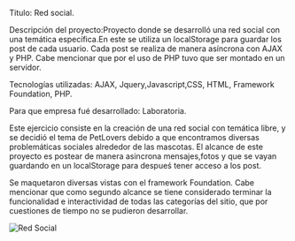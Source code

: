 Titulo: Red social.

Descripción del proyecto:Proyecto donde se desarrolló una red social con una temática específica.En este se utiliza un localStorage para guardar los post de cada usuario. Cada post se realiza de manera asíncrona con AJAX y PHP. Cabe mencionar que por el uso de PHP tuvo que ser montado en un servidor.

Tecnologías utilizadas: AJAX, Jquery,Javascript,CSS, HTML, Framework Foundation, PHP.

Para que empresa fué desarrollado: Laboratoria.


Este ejercicio consiste en la creación de una red social con temática libre, y se decidió el tema de PetLovers
debido a que encontramos diversas problemáticas sociales alrededor de las mascotas.
El alcance de este proyecto es postear de manera asincrona mensajes,fotos y que se vayan guardando
en un localStorage para despueś tener acceso a los post.

Se maquetaron diversas vistas con el framework Foundation.
Cabe mencionar que como segundo alcance se tiene considerado terminar la funcionalidad
e interactividad de todas las categorías del sitio, que por cuestiones de tiempo no se pudieron desarrollar.

![Red Social](https://rouss1985.github.io/Red_Social/assets/img/RedSocial.png)
